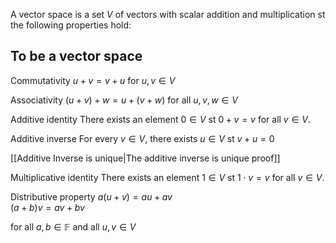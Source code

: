 A vector space is a set $V$ of vectors with scalar addition and multiplication st the following properties hold:
## To be a vector space

Commutativity
$u + v = v + u$  for $u, v \in V$

Associativity 
$(u + v) + w = u + (v + w)$ for all $u, v, w \in V$

Additive identity
There exists an element $0 \in V$ st $0 + v = v$ for all $v \in V$.

Additive inverse 
For every $v \in V$, there exists $u \in V$ st $v + u = 0$

[[Additive Inverse is unique|The additive inverse is unique proof]]

Multiplicative identity
There exists an element $1 \in V$ st $1 \cdot v = v$ for all $v \in V$.

Distributive property
$a(u + v) = au + av$  
$(a + b)v = av + bv$

for all $a, b \in \mathbb{F}$ and all $u, v \in V$

